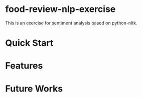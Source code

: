 # food-review-nlp-exercise
This is an exercise for sentiment analysis based on python-nltk.

# Quick Start

# Features

# Future Works